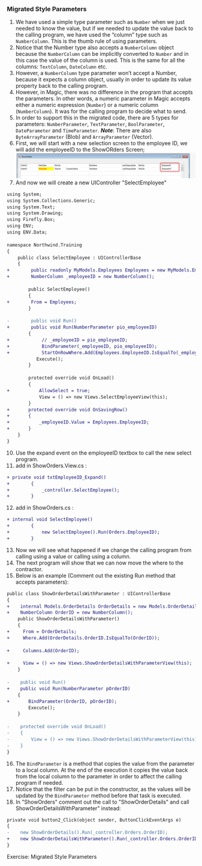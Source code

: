 ﻿### Migrated Style Parameters

1. We have used a simple type parameter such as `Number` when we just needed to know the value, but if we needed to update the value back to the calling program, we have used the “column” type such as `NumberColumn`. This is the thumb rule of using parameters.
2. Notice that the Number type also accepts a `NumberColumn` object because the `NumberColumn` can be implicitly converted to `Number` and in this case the value of the column is used. This is the same for all the columns: `TextColumn`, `DateColumn` etc.
3. However, a `NumberColumn` type parameter won’t accept a Number, because	 it expects a column object, usually in order to update its value property back to the calling program.
4. However, in Magic, there was no difference in the program that accepts the parameters. In other words, a numeric parameter in Magic accepts either a numeric expression (`Number`) or a numeric column (`NumberColumn`). It was for the calling program to decide what to send.
5. In order to support this in the migrated code, there are 5 types for parameters: `NumberParameter`, `TextParameter`, `BoolParameter`, `DateParameter` and `TimeParameter`. 
_**Note**_: There are also `ByteArrayParameter` (Blob) and `ArrayParameter` (Vector).
6. First, we will start with a new selection screen to the employee ID, we will add the employeeID to the ShowORders Screen;
![Add an employee ShowOrders](add_employee_ShowOrders.png)
8.	And now we will create a new UIController "SelectEmployee" 
```diff  
using System;
using System.Collections.Generic;
using System.Text;
using System.Drawing;
using Firefly.Box;
using ENV;
using ENV.Data;

namespace Northwind.Training
{
    public class SelectEmployee : UIControllerBase
    {
+        public readonly MyModels.Employees Employees = new MyModels.Employees();
+        NumberColumn _employeeID = new NumberColumn();

        public SelectEmployee()
        {
+        From = Employees;
        }

-        public void Run()
+        public void Run(NumberParameter pio_employeeID)
        {
+            // _employeeID = pio_employeeID;
+            BindParameter(_employeeID, pio_employeeID);
+            StartOnRowWhere.Add(Employees.EmployeeID.IsEqualTo(_employeeID));
           Execute();
        }

        protected override void OnLoad()
        {
+           AllowSelect = true;
            View = () => new Views.SelectEmployeeView(this);
        }
+       protected override void OnSavingRow()
+       {
+           _employeeID.Value = Employees.EmployeeID;
+       }
    }
}
```
10. Use the expand event on the employeeID textbox to call the new select program.
11. add in ShowOrders.View.cs :
```diff
+ private void txtEmployeeID_Expand()
+        {
+            _controller.SelectEmployee();
+        }
```
12. add in ShowOrders.cs :
```diff
+ internal void SelectEmployee()
+        {
+            new SelectEmployee().Run(Orders.EmployeeID);
+        }
```
13. Now we will see what happened if we change the calling program from calling using a value or calling using a column.
14. The next program will show that we can now move the where to the contractor.
15. Below is an example (Comment out the existing Run method that accepts parameters):
```diff
public class ShowOrderDetailsWithParameter : UIControllerBase
{
+    internal Models.OrderDetails OrderDetails = new Models.OrderDetails();
+    NumberColumn OrderID = new NumberColumn();
    public ShowOrderDetailsWithParameter()
    {
+     From = OrderDetails;
+     Where.Add(OrderDetails.OrderID.IsEqualTo(OrderID));

+     Columns.Add(OrderID);

+     View = () => new Views.ShowOrderDetailsWithParameterView(this);
    }

-    public void Run()
+    public void Run(NumberParameter pOrderID)
    {
+       BindParameter(OrderID, pOrderID);
        Execute();
    }

-    protected override void OnLoad()
-    {
-        View = () => new Views.ShowOrderDetailsWithParameterView(this);
-    }
}
```
16. The `BindParameter` is a method that copies the value from the parameter to a local column. At the end of the execution it copies the value back from the local column to the parameter in order to affect the calling program if needed.
17. Notice that the filter can be put in the constructor, as the values will be updated by the `BindParameter` method before that task is executed.
18. In "ShowOrders" comment out the call to "ShowOrderDetails" and call ShowOrderDetailsWithParameter" instead:
```diff
private void button2_Click(object sender, ButtonClickEventArgs e)
{
-    new ShowOrderDetails().Run(_controller.Orders.OrderID);
+    new ShowOrderDetailsWithParameter().Run(_controller.Orders.OrderID);
}

```

Exercise: Migrated Style Parameters